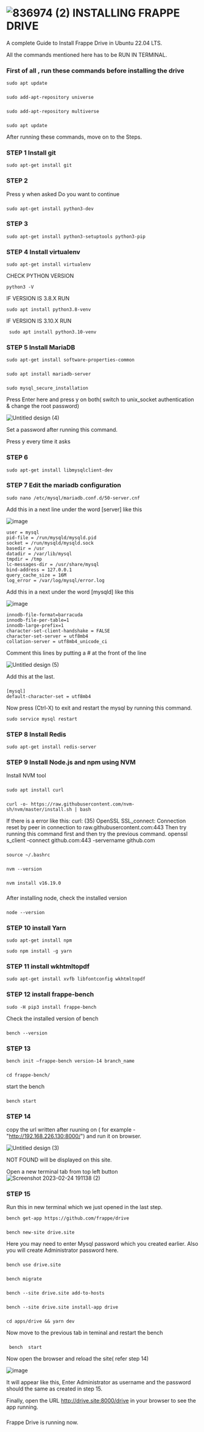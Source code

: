 #  ![836974 (2)](https://user-images.githubusercontent.com/103517339/221184251-18f51e1c-c91d-4d6c-b58a-ca7848d10252.jpg) INSTALLING FRAPPE DRIVE

A complete Guide to Install Frappe Drive in Ubuntu 22.04 LTS.

All the commands mentioned here has to be RUN IN TERMINAL.

### First of all , run these commands before installing the drive
    sudo apt update
###     
    sudo add-apt-repository universe
###
    sudo add-apt-repository multiverse
###
    sudo apt update
After running these commands, move on to the Steps.

### STEP 1 Install git
    sudo apt-get install git

### STEP 2
  Press y when asked Do you want to continue
###
    sudo apt-get install python3-dev

### STEP 3

    sudo apt-get install python3-setuptools python3-pip

### STEP 4 Install virtualenv
    
    sudo apt-get install virtualenv
    
  CHECK PYTHON VERSION 
  
    python3 -V
  
  IF VERSION IS 3.8.X RUN
  
    sudo apt install python3.8-venv

  IF VERSION IS 3.10.X RUN
  
     sudo apt install python3.10-venv

### STEP 5 Install MariaDB

    sudo apt-get install software-properties-common
### 
    sudo apt install mariadb-server
### 
    sudo mysql_secure_installation

 
Press Enter here and press y on both( switch to unix_socket authentication & change the root password)

![Untitled design (4)](https://user-images.githubusercontent.com/103517339/221205790-8c0d83ee-0ed3-4cbf-b017-efd28d3728f4.png)

Set a password after running this command.

Press y every time it asks

    
    
### STEP 6

    sudo apt-get install libmysqlclient-dev

### STEP 7 Edit the mariadb configuration

    sudo nano /etc/mysql/mariadb.conf.d/50-server.cnf


  Add this in a next line under the word [server] like this
  
  
  ![image](https://user-images.githubusercontent.com/103517339/221207997-f92eb101-e77b-40ab-ac94-128dcff3e8ca.png)

     
    user = mysql
    pid-file = /run/mysqld/mysqld.pid
    socket = /run/mysqld/mysqld.sock
    basedir = /usr
    datadir = /var/lib/mysql
    tmpdir = /tmp
    lc-messages-dir = /usr/share/mysql
    bind-address = 127.0.0.1
    query_cache_size = 16M
    log_error = /var/log/mysql/error.log
    
  Add this in a next under the word [mysqld] like this
  
  
  ![image](https://user-images.githubusercontent.com/103517339/221208100-548b0728-3018-43b1-bbc0-cf7da2f406bd.png)

    
    
    innodb-file-format=barracuda
    innodb-file-per-table=1
    innodb-large-prefix=1
    character-set-client-handshake = FALSE
    character-set-server = utf8mb4
    collation-server = utf8mb4_unicode_ci   
   
   Comment this lines by putting a # at the front of the line 
   
   
   ![Untitled design (5)](https://user-images.githubusercontent.com/103517339/221209134-1fedcb22-d16b-403d-b7f2-11164baeaef9.png)

     
   Add this at the last.
###
    [mysql]
    default-character-set = utf8mb4

Now press (Ctrl-X) to exit and restart the mysql by running this command.

    sudo service mysql restart

### STEP 8 Install Redis
    
    sudo apt-get install redis-server

### STEP 9 Install Node.js and npm using NVM
  Install NVM tool
###
    sudo apt install curl 
###
    curl -o- https://raw.githubusercontent.com/nvm-sh/nvm/master/install.sh | bash
If there is a error like this: curl: (35) OpenSSL SSL_connect: Connection reset by peer in connection to raw.githubusercontent.com:443
Then try running this command first and then try the previous command.
    openssl s_client -connect github.com:443 -servername github.com
###
    source ~/.bashrc
### 
    nvm --version
    
###
    nvm install v16.19.0
###
   After installing node, check the installed version
###
    node --version

### STEP 10  install Yarn

    sudo apt-get install npm

    sudo npm install -g yarn

### STEP 11 install wkhtmltopdf

    sudo apt-get install xvfb libfontconfig wkhtmltopdf
    

### STEP 12 install frappe-bench

    sudo -H pip3 install frappe-bench

Check the installed version of bench
 ### 
    bench --version
    
### STEP 13 

    bench init —frappe-bench version-14 branch_name
###
    cd frappe-bench/

  start the bench
###
    bench start
     
### STEP 14 

copy the url written after ruuning on ( for example - "http://192.168.226.130:8000/") and run it on browser.


![Untitled design (3)](https://user-images.githubusercontent.com/103517339/221194437-3376dd92-f45a-4b78-9221-a0e1a7f3e43f.png)


NOT FOUND will be displayed on this site.


Open a new terminal tab from top left button  ![Screenshot 2023-02-24 191138 (2)](https://user-images.githubusercontent.com/103517339/221193423-4cc90626-65db-49b6-a35c-5f4d27d55178.jpg)

### STEP 15
Run this in new terminal which we just opened in the last step.

    bench get-app https://github.com/frappe/drive
    
###
    bench new-site drive.site
    
  Here you may need to enter Mysql password which you created earlier.
  Also you will create Administrator password here.
###
    bench use drive.site
###
    bench migrate
###
    bench --site drive.site add-to-hosts
###
    bench --site drive.site install-app drive
###
    cd apps/drive && yarn dev

    
 Now move to the previous tab in teminal and restart the bench 
 ###
     bench  start
     
 Now open the browser and reload the site( refer step 14)
 
 ![image](https://user-images.githubusercontent.com/103517339/221199355-bcece20d-65dc-4914-892d-e9f7d210b3c1.png)
 
 It will appear like this, Enter Administrator as username and the password should the same as created in step 15.
 
 Finally, open the URL http://drive.site:8000/drive in your browser to see the app running.
 ###
   Frappe Drive is running now.


    

    
